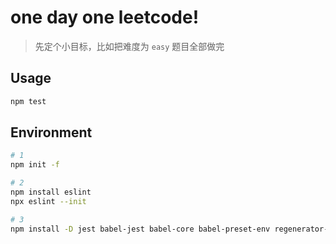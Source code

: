 # one day one leetcode!

> 先定个小目标，比如把难度为 `easy` 题目全部做完

## Usage

```bash
npm test
```

## Environment

```bash
# 1
npm init -f

# 2
npm install eslint
npx eslint --init

# 3
npm install -D jest babel-jest babel-core babel-preset-env regenerator-runtime
```